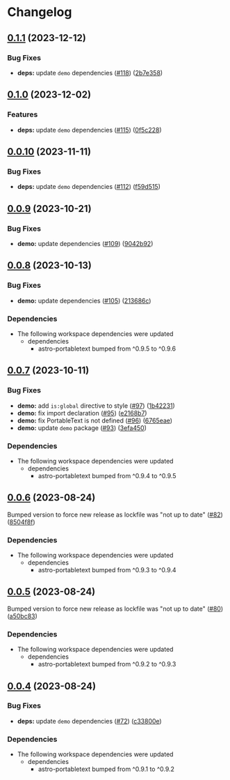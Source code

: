 # Changelog

## [0.1.1](https://github.com/theisel/astro-portabletext/compare/demo@0.1.0...demo@0.1.1) (2023-12-12)


### Bug Fixes

* **deps:** update `demo` dependencies ([#118](https://github.com/theisel/astro-portabletext/issues/118)) ([2b7e358](https://github.com/theisel/astro-portabletext/commit/2b7e358996bd64a16663f46b22b43badb4a45bbb))

## [0.1.0](https://github.com/theisel/astro-portabletext/compare/demo@0.0.10...demo@0.1.0) (2023-12-02)


### Features

* **deps:** update `demo` dependencies ([#115](https://github.com/theisel/astro-portabletext/issues/115)) ([0f5c228](https://github.com/theisel/astro-portabletext/commit/0f5c22814dbbe9150288d48046e62a9d5e914453))

## [0.0.10](https://github.com/theisel/astro-portabletext/compare/demo@0.0.9...demo@0.0.10) (2023-11-11)


### Bug Fixes

* **deps:** update `demo` dependencies ([#112](https://github.com/theisel/astro-portabletext/issues/112)) ([f59d515](https://github.com/theisel/astro-portabletext/commit/f59d51593390d8663db53add94a9c767e2fab937))

## [0.0.9](https://github.com/theisel/astro-portabletext/compare/demo@0.0.8...demo@0.0.9) (2023-10-21)


### Bug Fixes

* **demo:** update dependencies ([#109](https://github.com/theisel/astro-portabletext/issues/109)) ([9042b92](https://github.com/theisel/astro-portabletext/commit/9042b92d0a50e0270cd6b4a08bfb258912eaae4f))

## [0.0.8](https://github.com/theisel/astro-portabletext/compare/demo@0.0.7...demo@0.0.8) (2023-10-13)


### Bug Fixes

* **demo:** update dependencies ([#105](https://github.com/theisel/astro-portabletext/issues/105)) ([213686c](https://github.com/theisel/astro-portabletext/commit/213686ca3892e9de7dc0de045f7dfaa05f68e7b0))


### Dependencies

* The following workspace dependencies were updated
  * dependencies
    * astro-portabletext bumped from ^0.9.5 to ^0.9.6

## [0.0.7](https://github.com/theisel/astro-portabletext/compare/demo@0.0.6...demo@0.0.7) (2023-10-11)


### Bug Fixes

* **demo:** add `is:global` directive to style ([#97](https://github.com/theisel/astro-portabletext/issues/97)) ([1b42231](https://github.com/theisel/astro-portabletext/commit/1b422312a11cad3542be0c520cbcc9ec534ed80e))
* **demo:** fix import declaration ([#95](https://github.com/theisel/astro-portabletext/issues/95)) ([e2168b7](https://github.com/theisel/astro-portabletext/commit/e2168b7399d1366c36c2a9d193e04cee694b5f97))
* **demo:** fix PortableText is not defined ([#96](https://github.com/theisel/astro-portabletext/issues/96)) ([6765eae](https://github.com/theisel/astro-portabletext/commit/6765eaec24f7f0fc887bb1075869fafe5464a6f1))
* **demo:** update `demo` package ([#93](https://github.com/theisel/astro-portabletext/issues/93)) ([3efa450](https://github.com/theisel/astro-portabletext/commit/3efa450c86681a504765af75910a550fc4dd66d6))


### Dependencies

* The following workspace dependencies were updated
  * dependencies
    * astro-portabletext bumped from ^0.9.4 to ^0.9.5

## [0.0.6](https://github.com/theisel/astro-portabletext/compare/demo@0.0.5...demo@0.0.6) (2023-08-24)

Bumped version to force new release as lockfile was "not up to date" ([#82](https://github.com/theisel/astro-portabletext/issues/82)) ([8504f8f](https://github.com/theisel/astro-portabletext/commit/8504f8fcd19a77518975acbce1ae4b848f503e59))

### Dependencies

- The following workspace dependencies were updated
  - dependencies
    - astro-portabletext bumped from ^0.9.3 to ^0.9.4

## [0.0.5](https://github.com/theisel/astro-portabletext/compare/demo@0.0.4...demo@0.0.5) (2023-08-24)

Bumped version to force new release as lockfile was "not up to date" ([#80](https://github.com/theisel/astro-portabletext/issues/80)) ([a50bc83](https://github.com/theisel/astro-portabletext/commit/a50bc8391ae656bb202d72da17d0830e11c3c480))

### Dependencies

- The following workspace dependencies were updated
  - dependencies
    - astro-portabletext bumped from ^0.9.2 to ^0.9.3

## [0.0.4](https://github.com/theisel/astro-portabletext/compare/demo-v0.0.3...demo@0.0.4) (2023-08-24)

### Bug Fixes

- **deps:** update `demo` dependencies ([#72](https://github.com/theisel/astro-portabletext/issues/72)) ([c33800e](https://github.com/theisel/astro-portabletext/commit/c33800eb098379ae9766783eee0bda8b8b19f1a0))

### Dependencies

- The following workspace dependencies were updated
  - dependencies
    - astro-portabletext bumped from ^0.9.1 to ^0.9.2
